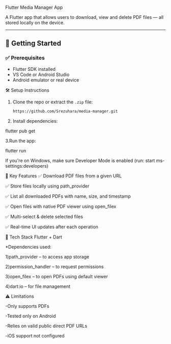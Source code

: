 Flutter Media Manager App

A Flutter app that allows users to download, view and delete PDF files — all stored locally on the device.

---

## 🚀 Getting Started

### ✅ Prerequisites
- Flutter SDK installed
- VS Code or Android Studio
- Android emulator or real device

🛠 Setup Instructions

1. Clone the repo or extract the `.zip` file:
   ```bash
   https://github.com/Srezuhara/media-manager.git

2. Install dependencies:


flutter pub get

3.Run the app:


flutter run

If you're on Windows, make sure Developer Mode is enabled (run: start ms-settings:developers)


🔑 Key Features
✅ Download PDF files from a given URL

✅ Store files locally using path_provider

✅ List all downloaded PDFs with name, size, and timestamp

✅ Open files with native PDF viewer using open_filex

✅ Multi-select & delete selected files

✅ Real-time UI updates after each operation

🧱 Tech Stack
Flutter + Dart


*Dependencies used:

1)path_provider – to access app storage

2)permission_handler – to request permissions

3)open_filex – to open PDFs using default viewer

4)dart:io – for file management

⚠️ Limitations

-Only supports PDFs

-Tested only on Android

-Relies on valid public direct PDF URLs

-iOS support not configured


